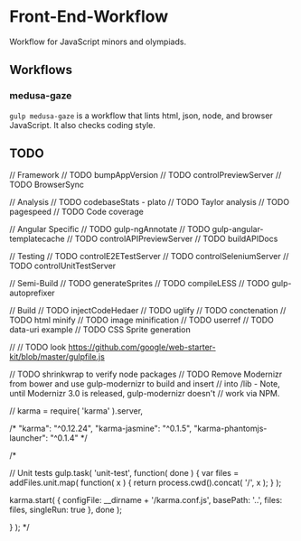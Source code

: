 Front-End-Workflow
==================

Workflow for JavaScript minors and olympiads.

Workflows
---------

### medusa-gaze

`gulp medusa-gaze` is a workflow that lints html, json, node, and browser
JavaScript. It also checks coding style.

TODO
----

// Framework
// TODO bumpAppVersion
// TODO controlPreviewServer
// TODO BrowserSync

// Analysis
// TODO codebaseStats - plato
// TODO Taylor analysis
// TODO pagespeed
// TODO Code coverage

// Angular Specific
// TODO gulp-ngAnnotate
// TODO gulp-angular-templatecache
// TODO controlAPIPreviewServer
// TODO buildAPIDocs

// Testing
// TODO controlE2ETestServer
// TODO controlSeleniumServer
// TODO controlUnitTestServer

// Semi-Build
// TODO generateSprites
// TODO compileLESS
// TODO gulp-autoprefixer

// Build
// TODO injectCodeHedaer
// TODO uglify
// TODO conctenation
// TODO html minify
// TODO image minification
// TODO userref
// TODO data-uri example
// TODO CSS Sprite generation

// 
// TODO look https://github.com/google/web-starter-kit/blob/master/gulpfile.js


// TODO shrinkwrap to verify node packages
// TODO Remove Modernizr from bower and use gulp-modernizr to build and insert
// into /lib - Note, until Modernizr 3.0 is released, gulp-modernizr doesn't
// work via NPM.

// karma     = require( 'karma' ).server,

/*
    "karma": "^0.12.24",
    "karma-jasmine": "^0.1.5",
    "karma-phantomjs-launcher": "^0.1.4"
    */

/*



// Unit tests
gulp.task( 'unit-test', function( done ) {
  var files = addFiles.unit.map( function( x ) {
    return process.cwd().concat( '/', x );
  } );

  karma.start( {
    configFile: __dirname + '/karma.conf.js',
    basePath: '..',
    files: files,
    singleRun: true
  }, done );

} );
*/
